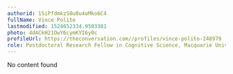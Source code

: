 ```yaml
---
authorid: 1SiPfdmkzS0u0u4oMko6C4
fullName: Vince Polito
lastmodified: 1524652334.9503381
photo: 4dACkH21OwY6cymKYI6y0c
profileUrl: https://theconversation.com//profiles/vince-polito-248979
role: Postdoctoral Research Fellow in Cognitive Science, Macquarie University
---
```

No content found